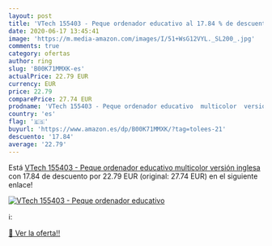 ```yaml
---
layout: post
title: 'VTech 155403 - Peque ordenador educativo al 17.84 % de descuento'
date: 2020-06-17 13:45:41
image: 'https://m.media-amazon.com/images/I/51+WsG12VYL._SL200_.jpg'
comments: true
category: ofertas
author: ring
slug: 'B00K71MMXK-es'
actualPrice: 22.79 EUR
currency: EUR
price: 22.79
comparePrice: 27.74 EUR
prodname: 'VTech 155403 - Peque ordenador educativo  multicolor  versión inglesa'
country: 'es'
flag: '🇪🇸'
buyurl: 'https://www.amazon.es/dp/B00K71MMXK/?tag=tolees-21'
descuento: '17.84'
average: '22.79'
---
```


Está [VTech 155403 - Peque ordenador educativo  multicolor  versión inglesa](https://www.amazon.es/dp/B00K71MMXK/?tag=tolees-21) con 17.84 de descuento por 22.79 EUR (original: 27.74 EUR) en el siguiente enlace!

[![VTech 155403 - Peque ordenador educativo](https://m.media-amazon.com/images/I/51+WsG12VYL._SL200_.jpg)](https://www.amazon.es/dp/B00K71MMXK/?tag=tolees-21)

ℹ️:


[🛒 Ver la oferta!!](https://www.amazon.es/dp/B00K71MMXK/?tag=tolees-21)
